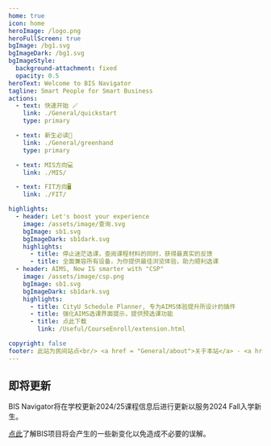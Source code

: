 ```yaml
---
home: true
icon: home
heroImage: /logo.png
heroFullScreen: true
bgImage: /bg1.svg
bgImageDark: /bg1.svg
bgImageStyle:
  background-attachment: fixed
  opacity: 0.5
heroText: Welcome to BIS Navigator
tagline: Smart People for Smart Business
actions:
  - text: 快速开始 🪄
    link: ./General/quickstart
    type: primary

  - text: 新生必读🔰
    link: ./General/greenhand
    type: primary

  - text: MIS方向💻
    link: ./MIS/

  - text: FIT方向🖥️
    link: ./FIT/

highlights:
  - header: Let's boost your experience
    image: /assets/image/查询.svg
    bgImage: sb1.svg
    bgImageDark: sb1dark.svg
    highlights:
      - title: 停止迷茫选课，查阅课程材料的同时，获得最真实的反馈
      - title: 全面兼容所有设备，为你提供最佳浏览体验，助力顺利选课
  - header: AIMS, Now IS smarter with "CSP"
    image: /assets/image/csp.png
    bgImage: sb1.svg
    bgImageDark: sb1dark.svg
    highlights:
      - title: CityU Schedule Planner, 专为AIMS体验提升所设计的插件
      - title: 强化AIMS选课界面提示，提供预选课功能
      - title: 点此下载 
        link: /Useful/CourseEnroll/extension.html

copyright: false
footer: 此站为民间站点<br/> <a href = "General/about">关于本站</a> · <a href ="General/appreciate">致谢</a> · <a href = "General/Hall_of_Fame">名人堂</a> · <a href ="General/recurit"> 招贤纳士 </a>  · <a href = "General/alumni_share">校友寄言</a>
---
```

## 即将更新
BIS Navigator将在学校更新2024/25课程信息后进行更新以服务2024 Fall入学新生。

[点此](./General/changedata.md)了解BIS项目将会产生的一些新变化以免造成不必要的误解。

